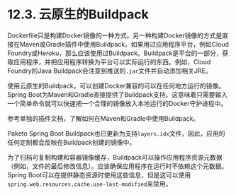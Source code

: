# 12.3. 云原生的Buildpack

Dockerfile只是构建Docker镜像的一种方式。另一种构建Docker镜像的方式是直接在Maven或Gradle插件中使用Buildpack。如果用过应用程序平台，例如Cloud Foundry或Heroku，那么应该使用过Buildpack。Buildpack是平台的一部分，获取应用程序，并把应用程序转换为平台可以实际运行的东西。例如，Cloud Foundry的Java Buildpack会注意到推送的`.jar`文件并自动添加相关JRE。

使用云原生的Buildpack，可以创建Docker兼容的可以在任何地方运行的镜像。Spring Boot为Maven和Gradle直接提供了Buildpack支持。这意味着只需要输入一个简单命令就可以快速把一个合理的镜像放入本地运行的Docker守护进程中。

参考单独的插件文档，了解如何在Maven和Gradle中使用Buildpack。

<univ-note type="note">

Paketo Spring Boot Buildpack也已更新为支持`layers.idx`文件，因此，应用的任何定制都会反映在Buildpack创建的镜像中。

</univ-note>

<univ-note type="note">

为了归档可复制构建和容器镜像缓存，Buildpack可以操作应用程序资源元数据（例如，文件的最后修改信息）。应该确保应用程序在运行时不依赖这个元数据。Spring Boot可以在提供静态资源时使用这些信息，但是这可以使用`spring.web.resources.cache.use-last-modified`来禁用。

</univ-note>
